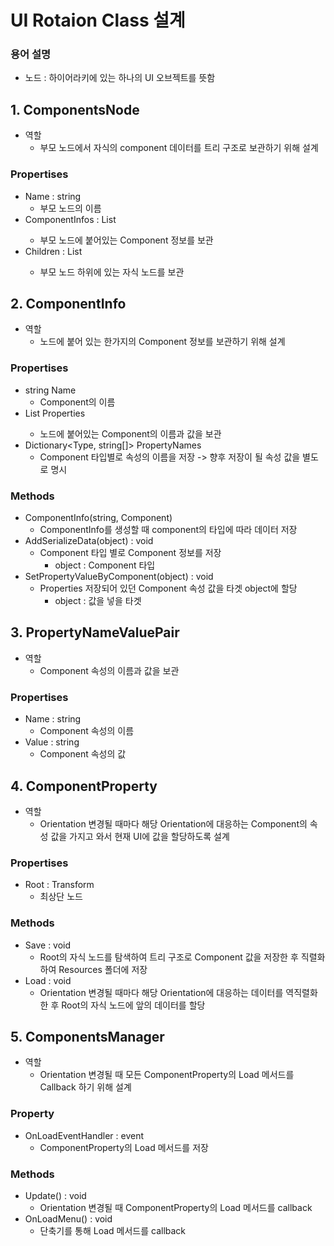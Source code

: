 # UI Rotaion Class 설계
### 용어 설명
- 노드 : 하이어라키에 있는 하나의 UI 오브젝트를 뜻함
## 1. ComponentsNode
- 역할
    - 부모 노드에서 자식의 component 데이터를 트리 구조로 보관하기 위해 설계
### Propertises
- Name : string
    - 부모 노드의 이름
- ComponentInfos : List<ComponentInfo>
    - 부모 노드에 붙어있는 Component 정보를 보관
- Children : List<ComponentsNode>
    - 부모 노드 하위에 있는 자식 노드를 보관

## 2. ComponentInfo
- 역할
    - 노드에 붙어 있는  한가지의 Component 정보를 보관하기 위해 설계
### Propertises
- string Name
    - Component의 이름
- List<PropertyNameValuePair> Properties
    - 노드에 붙어있는 Component의 이름과 값을 보관
- Dictionary<Type, string[]> PropertyNames
    - Component 타입별로 속성의 이름을 저장 -> 향후 저장이 될 속성 값을 별도로 명시
### Methods
- ComponentInfo(string, Component)
    - ComponentInfo를 생성할 때 component의 타입에 따라 데이터 저장
- AddSerializeData(object) : void
    - Component 타입 별로 Component 정보를 저장
        - object : Component 타입
- SetPropertyValueByComponent(object) : void
    - Properties 저장되어 있던 Component 속성 값을 타겟 object에 할당
        - object : 값을 넣을 타겟

## 3. PropertyNameValuePair
- 역할
    - Component 속성의 이름과 값을 보관
### Propertises
- Name : string
    - Component 속성의 이름
- Value : string
    - Component 속성의 값

## 4. ComponentProperty
- 역할
    - Orientation 변경될 때마다 해당 Orientation에 대응하는 Component의 속성 값을 가지고 와서 현재 UI에 값을 할당하도록 설계
### Propertises
- Root : Transform
    - 최상단 노드
### Methods
- Save : void
    - Root의 자식 노드를 탐색하여 트리 구조로 Component 값을 저장한 후 직렬화하여 Resources 폴더에 저장
- Load : void
    - Orientation 변경될 때마다 해당 Orientation에 대응하는 데이터를 역직렬화한 후 Root의 자식 노드에 앞의 데이터를 할당

## 5. ComponentsManager
- 역할
    - Orientation 변경될 때 모든 ComponentProperty의 Load 메서드를 Callback 하기 위해 설계
### Property
- OnLoadEventHandler : event
    - ComponentProperty의 Load 메서드를 저장
### Methods
- Update() : void
    - Orientation 변경될 때 ComponentProperty의 Load 메서드를 callback
- OnLoadMenu() : void
    - 단축기를 통해 Load 메서드를 callback